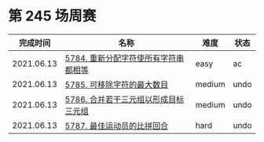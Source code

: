 # 第 245 场周赛

**完成时间**|**名称**|**难度**|**状态**
------------|--------|--------|--------
2021.06.13|[5784. 重新分配字符使所有字符串都相等](./5784.%20重新分配字符使所有字符串都相等)|easy|ac
2021.06.13|[5785. 可移除字符的最大数目](./5785.%20可移除字符的最大数目)|medium|undo
2021.06.13|[5786. 合并若干三元组以形成目标三元组](./5786.%20合并若干三元组以形成目标三元组)|medium|undo
2021.06.13|[5787. 最佳运动员的比拼回合](./5787.%20最佳运动员的比拼回合)|hard|undo
